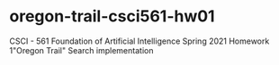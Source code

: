 # oregon-trail-csci561-hw01
CSCI - 561 Foundation of Artificial Intelligence Spring 2021 Homework 1"Oregon Trail" Search implementation
